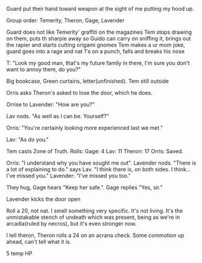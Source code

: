 Guard put their hand toward weapon at the sight of me putting my hood up.

Group order:
Temerity, Theron, Gage, Lavender

Guard does not like Temerity' graffiti on the magazines
Tem stops drawing on them, puts th sharpie away so Guido can carry on sniffing it, brings out the rapier and starts cutting origami gnomes
Tem makes a ur mom joke, guard goes into a rage and nat 1's on a punch, falls and breaks his nose

T: "Look my good man, that's my future family in there, I'm sure you don't want to annoy them, do you?" 

Big bookcase, Green curtains, letter(unfinished). Tem still outside

Orris asks Theron's asked to lose the door, which he does.

Orrise to Lavender: "How are you?"

Lav nods. "As well as I can be. Yourself?"

Orris: "You're certainly looking more experienced last we met."

Lav: "As do you."

Tem casts Zone of Truth. Rolls:
Gage: 4
Lav: 11
Theron: 17
Orris: Saved.

Orris: "I understand why you have sought me out". Lavender nods. "There is a lot of explaining to do." says Lav. "I think there is, on both sides. I think... I've missed you." Lavender: "I've missed you too."

They hug, Gage hears "Keep her safe.". Gage replies "Yes, sir."

Lavender kicks the door open

Roll a 20, not nat. I smell something very specific. It's not living. It's the unmistakable stench of undeath which was present, being as we're in arcadia(ruled by necros), but it's even stronger now.

I tell theron, Theron rolls a 24 on an acrana check. Some commotion up ahead, can't tell what it is.

5 temp HP

